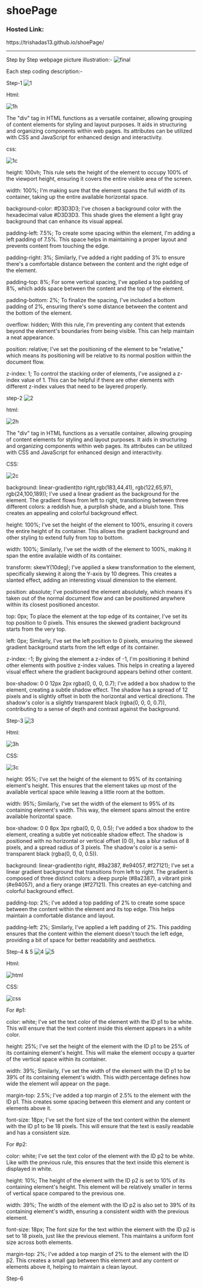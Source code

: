 # shoePage

<h3>Hosted Link: </h3>
https://trishadas13.github.io/shoePage/
<hr>

Step by Step webpage picture illustration:-
![final](https://github.com/trishaDas13/shoePage/assets/126088849/c808a33f-5a2d-471a-8cf7-7fae041838fa)

Each step coding description:- 

Step-1 
![1](https://github.com/trishaDas13/shoePage/assets/126088849/ce80e849-cf5a-4659-800c-f9c9bdad2a80)

Html:

![1h](https://github.com/trishaDas13/shoePage/assets/126088849/a03b9a15-3861-47e7-bdf6-e248f7cd4e1d)

The "div" tag in HTML functions as a versatile container, allowing grouping of content elements for styling and layout purposes. It aids in structuring and organizing components within web pages. Its attributes can be utilized with CSS and JavaScript for enhanced design and interactivity.

css:

![1c](https://github.com/trishaDas13/shoePage/assets/126088849/30cb82b1-61e3-49fd-a5a8-479095e4c45d)

height: 100vh;
This rule sets the height of the element to occupy 100% of the viewport height, ensuring it covers the entire visible area of the screen.

width: 100%;
I'm making sure that the element spans the full width of its container, taking up the entire available horizontal space.

background-color: #D3D3D3;
I've chosen a background color with the hexadecimal value #D3D3D3. This shade gives the element a light gray background that can enhance its visual appeal.

padding-left: 7.5%;
To create some spacing within the element, I'm adding a left padding of 7.5%. This space helps in maintaining a proper layout and prevents content from touching the edge.

padding-right: 3%;
Similarly, I've added a right padding of 3% to ensure there's a comfortable distance between the content and the right edge of the element.

padding-top: 8%;
For some vertical spacing, I've applied a top padding of 8%, which adds space between the content and the top of the element.

padding-bottom: 2%;
To finalize the spacing, I've included a bottom padding of 2%, ensuring there's some distance between the content and the bottom of the element.

overflow: hidden;
With this rule, I'm preventing any content that extends beyond the element's boundaries from being visible. This can help maintain a neat appearance.

position: relative;
I've set the positioning of the element to be "relative," which means its positioning will be relative to its normal position within the document flow.

z-index: 1;
To control the stacking order of elements, I've assigned a z-index value of 1. This can be helpful if there are other elements with different z-index values that need to be layered properly.

step-2
![2](https://github.com/trishaDas13/shoePage/assets/126088849/4eb4ee26-4a78-44c3-b730-ff867c40c539)

html:

![2h](https://github.com/trishaDas13/shoePage/assets/126088849/d84ad2c9-1190-41fa-8f1f-de217404f8a1)

The "div" tag in HTML functions as a versatile container, allowing grouping of content elements for styling and layout purposes. It aids in structuring and organizing components within web pages. Its attributes can be utilized with CSS and JavaScript for enhanced design and interactivity.

CSS:

![2c](https://github.com/trishaDas13/shoePage/assets/126088849/e19fb575-1ccb-4fbe-b12b-0cfa319c7e63)

background: linear-gradient(to right,rgb(183,44,41), rgb(122,65,97), rgb(24,100,189));
I've used a linear gradient as the background for the element. The gradient flows from left to right, transitioning between three different colors: a reddish hue, a purplish shade, and a bluish tone. This creates an appealing and colorful background effect.

height: 100%;
I've set the height of the element to 100%, ensuring it covers the entire height of its container. This allows the gradient background and other styling to extend fully from top to bottom.

width: 100%;
Similarly, I've set the width of the element to 100%, making it span the entire available width of its container.

transform: skewY(10deg);
I've applied a skew transformation to the element, specifically skewing it along the Y-axis by 10 degrees. This creates a slanted effect, adding an interesting visual dimension to the element.

position: absolute;
I've positioned the element absolutely, which means it's taken out of the normal document flow and can be positioned anywhere within its closest positioned ancestor.

top: 0px;
To place the element at the top edge of its container, I've set its top position to 0 pixels. This ensures the skewed gradient background starts from the very top.

left: 0px;
Similarly, I've set the left position to 0 pixels, ensuring the skewed gradient background starts from the left edge of its container.

z-index: -1;
By giving the element a z-index of -1, I'm positioning it behind other elements with positive z-index values. This helps in creating a layered visual effect where the gradient background appears behind other content.

box-shadow: 0 0 12px 2px rgba(0, 0, 0, 0.7);
I've added a box shadow to the element, creating a subtle shadow effect. The shadow has a spread of 12 pixels and is slightly offset in both the horizontal and vertical directions. The shadow's color is a slightly transparent black (rgba(0, 0, 0, 0.7)), contributing to a sense of depth and contrast against the background.

Step-3
![3](https://github.com/trishaDas13/shoePage/assets/126088849/b9b0e28c-0a11-4149-adef-7fb42421238f)

Html:

![3h](https://github.com/trishaDas13/shoePage/assets/126088849/0f55e07d-9457-4d73-9ce5-630c577a53bc)

CSS:

![3c](https://github.com/trishaDas13/shoePage/assets/126088849/9b81ee65-9cd4-42e1-8266-7e34f15bd708)

height: 95%;
I've set the height of the element to 95% of its containing element's height. This ensures that the element takes up most of the available vertical space while leaving a little room at the bottom.

width: 95%;
Similarly, I've set the width of the element to 95% of its containing element's width. This way, the element spans almost the entire available horizontal space.

box-shadow: 0 0 8px 3px rgba(0, 0, 0, 0.5);
I've added a box shadow to the element, creating a subtle yet noticeable shadow effect. The shadow is positioned with no horizontal or vertical offset (0 0), has a blur radius of 8 pixels, and a spread radius of 3 pixels. The shadow's color is a semi-transparent black (rgba(0, 0, 0, 0.5)).

background: linear-gradient(to right, #8a2387, #e94057, #f27121);
I've set a linear gradient background that transitions from left to right. The gradient is composed of three distinct colors: a deep purple (#8a2387), a vibrant pink (#e94057), and a fiery orange (#f27121). This creates an eye-catching and colorful background effect.

padding-top: 2%;
I've added a top padding of 2% to create some space between the content within the element and its top edge. This helps maintain a comfortable distance and layout.

padding-left: 2%;
Similarly, I've applied a left padding of 2%. This padding ensures that the content within the element doesn't touch the left edge, providing a bit of space for better readability and aesthetics.

Step-4 & 5
![4](https://github.com/trishaDas13/shoePage/assets/126088849/b9e5afd2-c6c2-43ce-9e47-0ea04364412f)
![5](https://github.com/trishaDas13/shoePage/assets/126088849/be14b2d0-1cc7-44d6-bdf5-f04232ba6958)

Html:

![html](https://github.com/trishaDas13/shoePage/assets/126088849/3de14032-acd9-4f21-b8a1-6de3d382ba7f)

CSS:

![css](https://github.com/trishaDas13/shoePage/assets/126088849/ccd5dee6-86ba-4ed6-b22a-7c3dd8c1587a)

For #p1:

color: white;
I've set the text color of the element with the ID p1 to be white. This will ensure that the text content inside this element appears in a white color.

height: 25%;
I've set the height of the element with the ID p1 to be 25% of its containing element's height. This will make the element occupy a quarter of the vertical space within its container.

width: 39%;
Similarly, I've set the width of the element with the ID p1 to be 39% of its containing element's width. This width percentage defines how wide the element will appear on the page.

margin-top: 2.5%;
I've added a top margin of 2.5% to the element with the ID p1. This creates some spacing between this element and any content or elements above it.

font-size: 18px;
I've set the font size of the text content within the element with the ID p1 to be 18 pixels. This will ensure that the text is easily readable and has a consistent size.

For #p2:

color: white;
I've set the text color of the element with the ID p2 to be white. Like with the previous rule, this ensures that the text inside this element is displayed in white.

height: 10%;
The height of the element with the ID p2 is set to 10% of its containing element's height. This element will be relatively smaller in terms of vertical space compared to the previous one.

width: 39%;
The width of the element with the ID p2 is also set to 39% of its containing element's width, ensuring a consistent width with the previous element.

font-size: 18px;
The font size for the text within the element with the ID p2 is set to 18 pixels, just like the previous element. This maintains a uniform font size across both elements.

margin-top: 2%;
I've added a top margin of 2% to the element with the ID p2. This creates a small gap between this element and any content or elements above it, helping to maintain a clean layout.

Step-6

